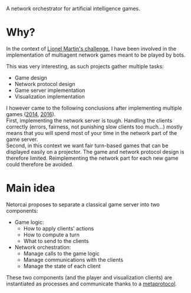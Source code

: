 A network orchestrator for artificial intelligence games.

Why?
====
In the context of [Lionel Martin's challenge][challenge lionel martin],
I have been involved in the implementation of multiagent network
games meant to be played by bots.

This was very interesting, as such projects gather multiple tasks:
- Game design
- Network protocol design
- Game server implementation
- Visualization implementation

I however came to the following conclusions after implementing multiple games
([2014][spaceships], [2016][aquar.iom]).  
First, implementing the network server is tough.
Handling the clients correctly
(errors, fairness, not punishing slow clients too much...)
mostly means that you will spend most of your time in the
network part of the game server.  
Second, in this context we want fair turn-based games that can be displayed
easily on a projector.
The game and network protocol design is therefore limited.
Reimplementing the network part for each new game could therefore be avoided.

Main idea
=========
Netorcai proposes to separate a classical game server into two components:
- Game logic:
  - How to apply clients' actions
  - How to compute a turn
  - What to send to the clients
- Network orchestration:
  - Manage calls to the game logic
  - Manage communications with the clients
  - Manage the state of each client

These two components (and the player and visualization clients) are
instantiated as processes and communicate thanks to a
[metaprotocol][metaprotocol].

[//]: =========================================================================
[challenge lionel martin]: https://www.univ-orleans.fr/iut-orleans/informatique/intra/concours/
[aquar.iom]: https://github.com/mpoquet/aquar.iom
[spaceships]: https://github.com/mpoquet/concoursiuto2015
[metaprotocol]: ./doc/metaprotocol.md
